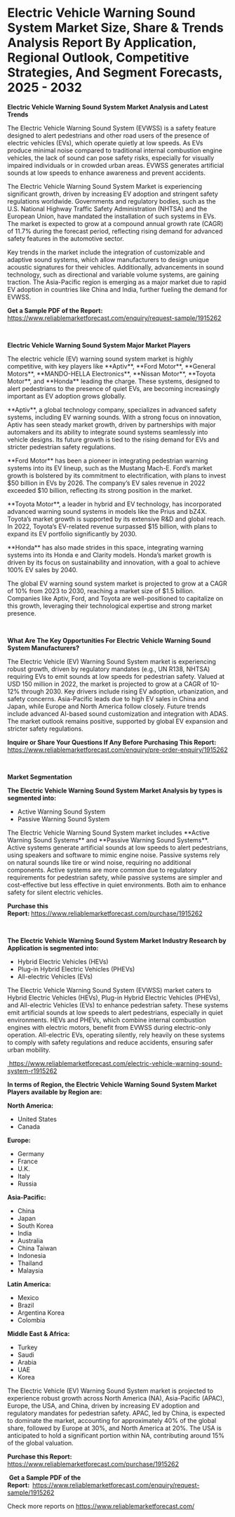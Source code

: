 <p><h1>Electric Vehicle Warning Sound System Market Size, Share & Trends Analysis Report By Application, Regional Outlook, Competitive Strategies, And Segment Forecasts, 2025 - 2032</h1></p><p><strong>Electric Vehicle Warning Sound System Market Analysis and Latest Trends</strong></p>
<p><p>The Electric Vehicle Warning Sound System (EVWSS) is a safety feature designed to alert pedestrians and other road users of the presence of electric vehicles (EVs), which operate quietly at low speeds. As EVs produce minimal noise compared to traditional internal combustion engine vehicles, the lack of sound can pose safety risks, especially for visually impaired individuals or in crowded urban areas. EVWSS generates artificial sounds at low speeds to enhance awareness and prevent accidents.</p><p>The Electric Vehicle Warning Sound System Market is experiencing significant growth, driven by increasing EV adoption and stringent safety regulations worldwide. Governments and regulatory bodies, such as the U.S. National Highway Traffic Safety Administration (NHTSA) and the European Union, have mandated the installation of such systems in EVs. The market is expected to grow at a compound annual growth rate (CAGR) of 11.7% during the forecast period, reflecting rising demand for advanced safety features in the automotive sector.</p><p>Key trends in the market include the integration of customizable and adaptive sound systems, which allow manufacturers to design unique acoustic signatures for their vehicles. Additionally, advancements in sound technology, such as directional and variable volume systems, are gaining traction. The Asia-Pacific region is emerging as a major market due to rapid EV adoption in countries like China and India, further fueling the demand for EVWSS.</p></p>
<p><strong>Get a Sample PDF of the Report:&nbsp;</strong> <a href="https://www.reliablemarketforecast.com/enquiry/request-sample/1915262?utm_campaign=1903&utm_medium=2&utm_source=Github&utm_content=ia&utm_term=22012025&utm_id=electric-vehicle-warning-sound-system">https://www.reliablemarketforecast.com/enquiry/request-sample/1915262</a></p>
<p>&nbsp;</p>
<p><strong>Electric Vehicle Warning Sound System Major Market Players</strong></p>
<p><p>The electric vehicle (EV) warning sound system market is highly competitive, with key players like **Aptiv**, **Ford Motor**, **General Motors**, **MANDO-HELLA Electronics**, **Nissan Motor**, **Toyota Motor**, and **Honda** leading the charge. These systems, designed to alert pedestrians to the presence of quiet EVs, are becoming increasingly important as EV adoption grows globally.</p><p>**Aptiv**, a global technology company, specializes in advanced safety systems, including EV warning sounds. With a strong focus on innovation, Aptiv has seen steady market growth, driven by partnerships with major automakers and its ability to integrate sound systems seamlessly into vehicle designs. Its future growth is tied to the rising demand for EVs and stricter pedestrian safety regulations.</p><p>**Ford Motor** has been a pioneer in integrating pedestrian warning systems into its EV lineup, such as the Mustang Mach-E. Ford’s market growth is bolstered by its commitment to electrification, with plans to invest $50 billion in EVs by 2026. The company’s EV sales revenue in 2022 exceeded $10 billion, reflecting its strong position in the market.</p><p>**Toyota Motor**, a leader in hybrid and EV technology, has incorporated advanced warning sound systems in models like the Prius and bZ4X. Toyota’s market growth is supported by its extensive R&D and global reach. In 2022, Toyota’s EV-related revenue surpassed $15 billion, with plans to expand its EV portfolio significantly by 2030.</p><p>**Honda** has also made strides in this space, integrating warning systems into its Honda e and Clarity models. Honda’s market growth is driven by its focus on sustainability and innovation, with a goal to achieve 100% EV sales by 2040.</p><p>The global EV warning sound system market is projected to grow at a CAGR of 10% from 2023 to 2030, reaching a market size of $1.5 billion. Companies like Aptiv, Ford, and Toyota are well-positioned to capitalize on this growth, leveraging their technological expertise and strong market presence.</p></p>
<p>&nbsp;</p>
<p><strong>What Are The Key Opportunities For Electric Vehicle Warning Sound System Manufacturers?</strong></p>
<p><p>The Electric Vehicle (EV) Warning Sound System market is experiencing robust growth, driven by regulatory mandates (e.g., UN R138, NHTSA) requiring EVs to emit sounds at low speeds for pedestrian safety. Valued at USD 150 million in 2022, the market is projected to grow at a CAGR of 10-12% through 2030. Key drivers include rising EV adoption, urbanization, and safety concerns. Asia-Pacific leads due to high EV sales in China and Japan, while Europe and North America follow closely. Future trends include advanced AI-based sound customization and integration with ADAS. The market outlook remains positive, supported by global EV expansion and stricter safety regulations.</p></p>
<p><strong>Inquire or Share Your Questions If Any Before Purchasing This Report:</strong> <a href="https://www.reliablemarketforecast.com/enquiry/pre-order-enquiry/1915262?utm_campaign=1903&utm_medium=2&utm_source=Github&utm_content=ia&utm_term=22012025&utm_id=electric-vehicle-warning-sound-system">https://www.reliablemarketforecast.com/enquiry/pre-order-enquiry/1915262</a></p>
<p>&nbsp;</p>
<p><strong>Market Segmentation</strong></p>
<p><strong>The Electric Vehicle Warning Sound System Market Analysis by types is segmented into:</strong></p>
<p><ul><li>Active Warning Sound System</li><li>Passive Warning Sound System</li></ul></p>
<p><p>The Electric Vehicle Warning Sound System market includes **Active Warning Sound Systems** and **Passive Warning Sound Systems**. Active systems generate artificial sounds at low speeds to alert pedestrians, using speakers and software to mimic engine noise. Passive systems rely on natural sounds like tire or wind noise, requiring no additional components. Active systems are more common due to regulatory requirements for pedestrian safety, while passive systems are simpler and cost-effective but less effective in quiet environments. Both aim to enhance safety for silent electric vehicles.</p></p>
<p><strong>Purchase this Report:&nbsp;</strong><a href="https://www.reliablemarketforecast.com/purchase/1915262?utm_campaign=1903&utm_medium=2&utm_source=Github&utm_content=ia&utm_term=22012025&utm_id=electric-vehicle-warning-sound-system">https://www.reliablemarketforecast.com/purchase/1915262</a></p>
<p>&nbsp;</p>
<p><strong>The Electric Vehicle Warning Sound System Market Industry Research by Application is segmented into:</strong></p>
<p><ul><li>Hybrid Electric Vehicles (HEVs)</li><li>Plug-in Hybrid Electric Vehicles (PHEVs)</li><li>All-electric Vehicles (EVs)</li></ul></p>
<p><p>The Electric Vehicle Warning Sound System (EVWSS) market caters to Hybrid Electric Vehicles (HEVs), Plug-in Hybrid Electric Vehicles (PHEVs), and All-electric Vehicles (EVs) to enhance pedestrian safety. These systems emit artificial sounds at low speeds to alert pedestrians, especially in quiet environments. HEVs and PHEVs, which combine internal combustion engines with electric motors, benefit from EVWSS during electric-only operation. All-electric EVs, operating silently, rely heavily on these systems to comply with safety regulations and reduce accidents, ensuring safer urban mobility.</p></p>
<p><a href="https://www.reliablemarketforecast.com/electric-vehicle-warning-sound-system-r1915262?utm_campaign=1903&utm_medium=2&utm_source=Github&utm_content=ia&utm_term=22012025&utm_id=electric-vehicle-warning-sound-system">&nbsp;https://www.reliablemarketforecast.com/electric-vehicle-warning-sound-system-r1915262</a></p>
<p><strong>In terms of Region, the Electric Vehicle Warning Sound System Market Players available by Region are:</strong></p>
<p>
    <p> <strong> North America: </strong>
        <ul>
            <li>United States</li>
            <li>Canada</li>
        </ul>
        </p> 
    <p> <strong> Europe: </strong>
        <ul>
            <li>Germany</li>
            <li>France</li>
            <li>U.K.</li>
            <li>Italy</li>
            <li>Russia</li>
        </ul>
        </p> 
    <p> <strong> Asia-Pacific: </strong>
        <ul>
            <li>China</li>
            <li>Japan</li>
            <li>South Korea</li>
            <li>India</li>
            <li>Australia</li>
            <li>China Taiwan</li>
            <li>Indonesia</li>
            <li>Thailand</li>
            <li>Malaysia</li>
        </ul>
        </p> 
    <p> <strong> Latin America: </strong>
        <ul>
            <li>Mexico</li>
            <li>Brazil</li>
            <li>Argentina Korea</li>
            <li>Colombia</li>
        </ul>
        </p> 
    <p> <strong> Middle East & Africa: </strong>
        <ul>
            <li>Turkey</li>
            <li>Saudi</li>
            <li>Arabia</li>
            <li>UAE</li>
            <li>Korea</li>
        </ul>
    </p>
    </p>
<p><p>The Electric Vehicle (EV) Warning Sound System market is projected to experience robust growth across North America (NA), Asia-Pacific (APAC), Europe, the USA, and China, driven by increasing EV adoption and regulatory mandates for pedestrian safety. APAC, led by China, is expected to dominate the market, accounting for approximately 40% of the global share, followed by Europe at 30%, and North America at 20%. The USA is anticipated to hold a significant portion within NA, contributing around 15% of the global valuation.</p></p>
<p><strong>Purchase this Report: </strong><a href="https://www.reliablemarketforecast.com/purchase/1915262?utm_campaign=1903&utm_medium=2&utm_source=Github&utm_content=ia&utm_term=22012025&utm_id=electric-vehicle-warning-sound-system">https://www.reliablemarketforecast.com/purchase/1915262</a></p>
<p>&nbsp;<strong>Get a Sample PDF of the Report:&nbsp;&nbsp;</strong><a href="https://www.reliablemarketforecast.com/enquiry/request-sample/1915262?utm_campaign=1903&utm_medium=2&utm_source=Github&utm_content=ia&utm_term=22012025&utm_id=electric-vehicle-warning-sound-system">https://www.reliablemarketforecast.com/enquiry/request-sample/1915262</a></p>
<p><strong></strong></p>
<p>Check more reports on <a href="https://www.reliablemarketforecast.com/?utm_campaign=1903&utm_medium=2&utm_source=Github&utm_content=ia&utm_term=22012025&utm_id=electric-vehicle-warning-sound-system">https://www.reliablemarketforecast.com/</a></p>